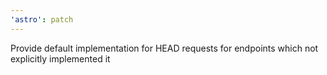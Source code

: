 ```yaml
---
'astro': patch
---
```


Provide default implementation for HEAD requests for endpoints which not explicitly implemented it
